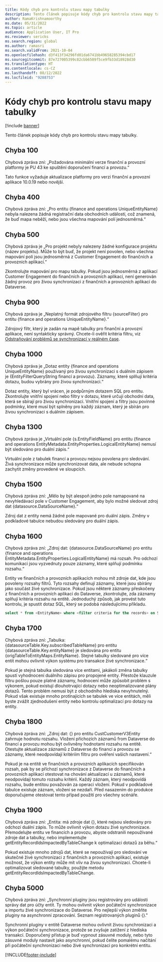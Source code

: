 ```yaml
---
title: Kódy chyb pro kontrolu stavu mapy tabulky
description: Tento článek popisuje kódy chyb pro kontrolu stavu mapy tabulky.
author: RamaKrishnamoorthy
ms.date: 05/31/2022
ms.topic: article
audience: Application User, IT Pro
ms.reviewer: sericks
ms.search.region: global
ms.author: ramasri
ms.search.validFrom: 2021-10-04
ms.openlocfilehash: d3f413f34296fd01da6741bb49658285394cbd17
ms.sourcegitcommit: 87e727005399c82cbb6509f5ce9fb33d18928d30
ms.translationtype: HT
ms.contentlocale: cs-CZ
ms.lasthandoff: 08/12/2022
ms.locfileid: "9288753"
---
```

# <a name="errors-codes-for-the-table-map-health-check"></a>Kódy chyb pro kontrolu stavu mapy tabulky

[!include [banner](../../includes/banner.md)]



Tento článek popisuje kódy chyb pro kontrolu stavu mapy tabulky.

## <a name="error-100"></a>Chyba 100

Chybová zpráva zní: „Požadována minimální verze finanční a provozní platformy je PU 43 ke spuštění doporučení financí a provozu.“

Tato funkce vyžaduje aktualizace platformy pro verzi finanční a provozní aplikace 10.0.19 nebo novější.

## <a name="error-400"></a>Chyba 400

Chybová zpráva zní: „Pro entitu \{finance and operations UniqueEntityName\} nebyla nalezena žádná registrační data obchodních událostí, což znamená, že buď mapa neběží, nebo jsou všechna mapování polí jednosměrná.“

## <a name="error-500"></a>Chyba 500

Chybová zpráva je „Pro projekt nebyly nalezeny žádné konfigurace projektu \{název projektu\}. Může to být buď, že projekt není povolen, nebo všechna mapování polí jsou jednosměrná z Customer Engagement do finančních a provozních aplikací.“

Zkontrolujte mapování pro mapu tabulky. Pokud jsou jednosměrná z aplikací Customer Engagement do finančních a provozních aplikací, není generován žádný provoz pro živou synchronizaci z finančních a provozních aplikací do Dataverse.

## <a name="error-900"></a>Chyba 900

Chybová zpráva je „Neplatný formát zdrojového filtru \{sourceFilter\} pro entitu \{finance and operations UniqueEntityName\}.“

Zdrojový filtr, který je zadán na mapě tabulky pro finanční a provozní aplikace, není syntakticky správný. Chcete-li ověřit kritéria filtru, viz [Odstraňování problémů se synchronizací v reálném čase](dual-write-troubleshooting-live-sync.md#live-synchronization-issues-that-are-caused-by-incorrect-query-filter-syntax-on-the-dual-write-maps).

## <a name="error-1000"></a>Chyba 1000

Chybová zpráva je „Dotaz entity \{finance and operations UniqueEntityName\} používaný pro živou synchronizaci s duálním zápisem je \{EntityFilterQueryString financí a provozu\}. Záznamy, které splňují kritéria dotazu, budou vybrány pro živou synchronizaci.“

Dotaz entity, který byl vrácen, je podpůrným dotazem SQL pro entitu. Zkontrolujte vnitřní spojení nebo filtry v dotazu, které určují obchodní data, která se sbírají pro živou synchronizaci. Vnitřní spojení a filtry jsou povinné podmínky, které musí být splněny pro každý záznam, který je sbírán pro živou synchronizaci s duálním zápisem.

## <a name="error-1300"></a>Chyba 1300

Chybová zpráva je „Virtuální pole \{s.EntityFieldName\} pro entitu \{finance and operations EntityMetadata.EntityProperties.LogicalEntityName\} nemusí být sledováno pro duální zápis.“

Virtuální pole z tabulek financí a provozu nejsou povolena pro sledování. Živá synchronizace může synchronizovat data, ale nebude schopna zachytit změny provedené ve sloupcích.

## <a name="error-1500"></a>Chyba 1500

Chybová zpráva zní: „Mělo by být alespoň jedno pole namapované na nevyhledávací pole v Customer Engagement, aby bylo možné sledovat zdroj dat \{datasource.DataSourceName\}.“

Zdroj dat z entity nemá žádné pole mapované pro duální zápis. Změny v podkladové tabulce nebudou sledovány pro duální zápis.

## <a name="error-1600"></a>Chyba 1600

Chybová zpráva zní: „Zdroj dat: \{datasource.DataSourceName\} pro entitu \{finance and operations EntityMetadata.EntityProperties.LogicalEntityName\} má rozsah. Pro odchozí komunikaci jsou vyzvednuty pouze záznamy, které splňují podmínku rozsahu.“

Entity ve finančních a provozních aplikacích mohou mít zdroje dat, kde jsou povoleny rozsahy filtrů. Tyto rozsahy definují záznamy, které jsou sbírány jako součást živé synchronizace. Pokud jsou některé záznamy přeskočeny z finančních a provozních aplikací do Dataverse, zkontrolujte, zda záznamy splňují kritéria rozsahu na entitě. Jednoduchý způsob, jak provést tuto kontrolu, je spustit dotaz SQL, který se podobá následujícímu příkladu.

```sql
select * from <EntityName> where <filter criteria for the records> on SQL.
```

## <a name="error-1700"></a>Chyba 1700

Chybová zpráva zní: „Tabulka: \{datasourceTable.Key.subscribedTableName\} pro entitu \{datasourceTable.Key.entityName\} je sledována pro entitu \{origTableToEntityMaps.EntityName\}. Stejné tabulky sledované pro více entit mohou ovlivnit výkon systému pro transakce živé synchronizace.“

Pokud je stejná tabulka sledována více entitami, jakákoli změna tabulky spustí vyhodnocení duálního zápisu pro propojené entity. Přestože klauzule filtru pošlou pouze platné záznamy, hodnocení může způsobit problém s výkonem, pokud existují dlouhotrvající dotazy nebo neoptimalizované plány dotazů. Tento problém nemusí být z obchodního hlediska nevyhnutelný. Pokud však existuje mnoho protínajících se tabulek ve více entitách, měli byste zvážit zjednodušení entity nebo kontrolu optimalizací pro dotazy na entity.

## <a name="error-1800"></a>Chyba 1800
Chybová zpráva zní: „Zdroj dat: {} pro entitu CustCustomerV3Entity zahrnuje hodnotu rozsahu. Vložení příchozích záznamů from Dataverse do financí a provozu mohou být ovlivněny hodnotami rozsahu na entitě. Otestujte aktualizace záznamů z Dataverse do financí a provozu se záznamy, které neodpovídají kritériím filtru pro ověření vašich nastavení.“

Pokud je na entitě ve finančních a provozních aplikacích specifikován rozsah, pak by se příchozí synchronizace z Dataverse do finančních a provozních aplikací otestovat na chování aktualizací u záznamů, které neodpovídají tomuto rozsahu kritérií. Každý záznam, který neodpovídá rozsahu, bude entitou považován za operaci vložení. Pokud v podkladové tabulce existuje záznam, vložení se nezdaří. Před nasazením do produkce doporučujeme otestovat tento případ použití pro všechny scénáře.

## <a name="error-1900"></a>Chyba 1900
Chybová zpráva zní: „Entita: má zdroje dat {}, které nejsou sledovány pro odchozí duální zápis. To může ovlivnit výkon dotazu živé synchronizace. Přemodelujte entitu ve financích a provozu, abyste odstranili nepoužívané zdroje dat a tabulky, nebo implementujte getEntityRecordIdsImpactedByTableChange k optimalizaci dotazů za běhu.“

Pokud existuje mnoho zdrojů dat, které se nepoužívají pro sledování ve skutečné živé synchronizaci z finančních a provozních aplikací, existuje možnost, že výkon entity může mít vliv na živou synchronizaci. Chcete-li optimalizovat sledované tabulky, použijte metodu getEntityRecordIdsImpactedByTableChange.

## <a name="error-5000"></a>Chyba 5000
Chybová zpráva zní: „Synchronní pluginy jsou registrovány pro události správy dat pro účty entit. Ty mohou ovlivnit výkon počáteční synchronizace a importu živé synchronizace do Dataverse. Pro nejlepší výkon změňte pluginy na asynchronní zpracování. Seznam registrovaných pluginů {}."

Synchronní pluginy v entitě Dataverse mohou ovlivnit živou synchronizaci a výkon počáteční synchronizace, protože se zvyšuje zatížení z hlediska transakcí. Doporučený přístup je buď vypnout zásuvné moduly, nebo tyto zásuvné moduly nastavit jako asynchronní, pokud čelíte pomalému načítání při počáteční synchronizaci nebo živé synchronizaci pro konkrétní entitu.

[!INCLUDE[footer-include](../../../../includes/footer-banner.md)]


